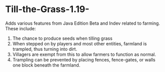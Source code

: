 # Till-the-Grass-1.19-

Adds various features from Java Edition Beta and Indev related to farming. These include:
1. The chance to produce seeds when tilling grass
2. When stepped on by players and most other entities, farmland is trampled, thus turning into dirt.
3. Villagers are exempt from this to allow farmers to function as normal.
4. Trampling can be prevented by placing fences, fence-gates, or walls one block beneath the farmland.
